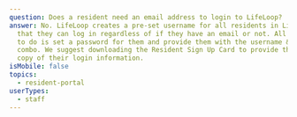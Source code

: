 ```yaml
---
question: Does a resident need an email address to login to LifeLoop?
answer: No. LifeLoop creates a pre-set username for all residents in LifeLoop so
  that they can log in regardless of if they have an email or not. All you have
  to do is set a password for them and provide them with the username & password
  combo. We suggest downloading the Resident Sign Up Card to provide them a hard
  copy of their login information.
isMobile: false
topics:
  - resident-portal
userTypes:
  - staff
---
```

